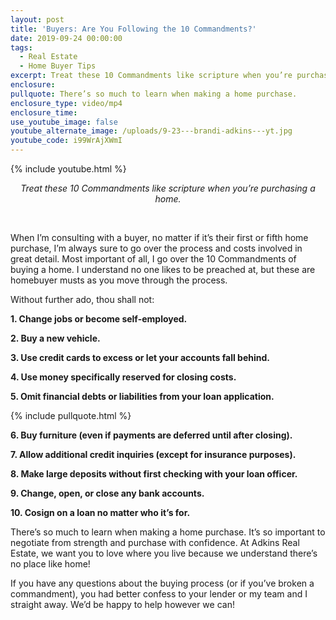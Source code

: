 ```yaml
---
layout: post
title: 'Buyers: Are You Following the 10 Commandments?'
date: 2019-09-24 00:00:00
tags:
  - Real Estate
  - Home Buyer Tips
excerpt: Treat these 10 Commandments like scripture when you’re purchasing a home.
enclosure:
pullquote: There’s so much to learn when making a home purchase.
enclosure_type: video/mp4
enclosure_time:
use_youtube_image: false
youtube_alternate_image: /uploads/9-23---brandi-adkins---yt.jpg
youtube_code: i99WrAjXWmI
---
```


{% include youtube.html %}

<center><em>Treat these 10 Commandments like scripture when you&rsquo;re purchasing a home.</em></center>

&nbsp;

When I’m consulting with a buyer, no matter if it’s their first or fifth home purchase, I’m always sure to go over the process and costs involved in great detail. Most important of all, I go over the 10 Commandments of buying a home. I understand no one likes to be preached at, but these are homebuyer musts as you move through the process.

Without further ado, thou shall not:

**1\. Change jobs or become self-employed.**

**2\. Buy a new vehicle.**

**3\. Use credit cards to excess or let your accounts fall behind.**

**4\. Use money specifically reserved for closing costs.**

**5\. Omit financial debts or liabilities from your loan application.**

{% include pullquote.html %}

**6\. Buy furniture (even if payments are deferred until after closing).**

**7\. Allow additional credit inquiries (except for insurance purposes).**

**8\. Make large deposits without first checking with your loan officer.**

**9\. Change, open, or close any bank accounts.**

**10\. Cosign on a loan no matter who it’s for.**

There’s so much to learn when making a home purchase. It’s so important to negotiate from strength and purchase with confidence. At Adkins Real Estate, we want you to love where you live because we understand there’s no place like home\!

If you have any questions about the buying process (or if you’ve broken a commandment), you had better confess to your lender or my team and I straight away. We’d be happy to help however we can\!